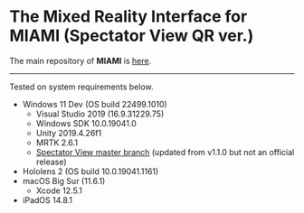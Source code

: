 # The Mixed Reality Interface for MIAMI (Spectator View QR ver.)

The main repository of **MIAMI** is [here](https://github.com/ryorod/MIAMI).

---

Tested on system requirements below.

- Windows 11 Dev (OS build 22499.1010)
  - Visual Studio 2019 (16.9.31229.75)
  - Windows SDK 10.0.19041.0
  - Unity 2019.4.26f1
  - MRTK 2.6.1
  - [Spectator View master branch](https://github.com/microsoft/MixedReality-SpectatorView/tree/master) (updated from v1.1.0 but not an official release)
- Hololens 2 (OS build 10.0.19041.1161)
- macOS Big Sur (11.6.1)
  - Xcode 12.5.1
- iPadOS 14.8.1

